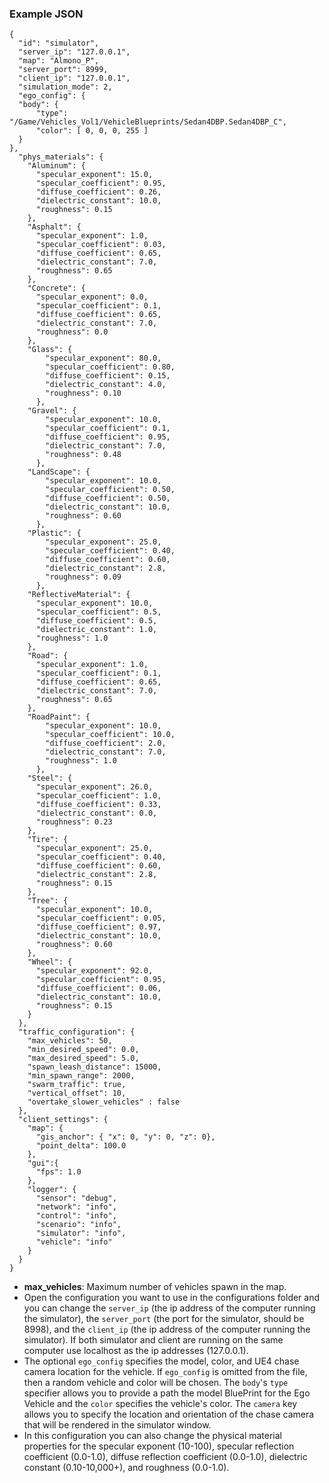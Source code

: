 ### Example JSON
```
{
  "id": "simulator",
  "server_ip": "127.0.0.1",
  "map": "Almono_P",
  "server_port": 8999,
  "client_ip": "127.0.0.1",
  "simulation_mode": 2,
  "ego_config": {
  "body": {
      "type": "/Game/Vehicles_Vol1/VehicleBlueprints/Sedan4DBP.Sedan4DBP_C",
      "color": [ 0, 0, 0, 255 ]
  }
},
  "phys_materials": {
    "Aluminum": {
      "specular_exponent": 15.0,
      "specular_coefficient": 0.95,
      "diffuse_coefficient": 0.26,
      "dielectric_constant": 10.0,
      "roughness": 0.15
    },
    "Asphalt": {
      "specular_exponent": 1.0,
      "specular_coefficient": 0.03,
      "diffuse_coefficient": 0.65,
      "dielectric_constant": 7.0,
      "roughness": 0.65
    },
    "Concrete": {
      "specular_exponent": 0.0,
      "specular_coefficient": 0.1,
      "diffuse_coefficient": 0.65,
      "dielectric_constant": 7.0,
      "roughness": 0.0
    },
    "Glass": {
        "specular_exponent": 80.0,
        "specular_coefficient": 0.80,
        "diffuse_coefficient": 0.15,
        "dielectric_constant": 4.0,
        "roughness": 0.10
      },
    "Gravel": {
        "specular_exponent": 10.0,
        "specular_coefficient": 0.1,
        "diffuse_coefficient": 0.95,
        "dielectric_constant": 7.0,
        "roughness": 0.48
      },
    "LandScape": {
        "specular_exponent": 10.0,
        "specular_coefficient": 0.50,
        "diffuse_coefficient": 0.50,
        "dielectric_constant": 10.0,
        "roughness": 0.60
      },
    "Plastic": {
        "specular_exponent": 25.0,
        "specular_coefficient": 0.40,
        "diffuse_coefficient": 0.60,
        "dielectric_constant": 2.8,
        "roughness": 0.09
      },
    "ReflectiveMaterial": {
      "specular_exponent": 10.0,
      "specular_coefficient": 0.5,
      "diffuse_coefficient": 0.5,
      "dielectric_constant": 1.0,
      "roughness": 1.0
    },
    "Road": {
      "specular_exponent": 1.0,
      "specular_coefficient": 0.1,
      "diffuse_coefficient": 0.65,
      "dielectric_constant": 7.0,
      "roughness": 0.65
    },
    "RoadPaint": {
        "specular_exponent": 10.0,
        "specular_coefficient": 10.0,
        "diffuse_coefficient": 2.0,
        "dielectric_constant": 7.0,
        "roughness": 1.0
      },
    "Steel": {
      "specular_exponent": 26.0,
      "specular_coefficient": 1.0,
      "diffuse_coefficient": 0.33,
      "dielectric_constant": 0.0,
      "roughness": 0.23
    },
    "Tire": {
      "specular_exponent": 25.0,
      "specular_coefficient": 0.40,
      "diffuse_coefficient": 0.60,
      "dielectric_constant": 2.8,
      "roughness": 0.15
    },
    "Tree": {
      "specular_exponent": 10.0,
      "specular_coefficient": 0.05,
      "diffuse_coefficient": 0.97,
      "dielectric_constant": 10.0,
      "roughness": 0.60
    },
    "Wheel": {
      "specular_exponent": 92.0,
      "specular_coefficient": 0.95,
      "diffuse_coefficient": 0.06,
      "dielectric_constant": 10.0,
      "roughness": 0.15
    }
  },
  "traffic_configuration": {
    "max_vehicles": 50,
    "min_desired_speed": 0.0,
    "max_desired_speed": 5.0,
    "spawn_leash_distance": 15000,
    "min_spawn_range": 2000,
    "swarm_traffic": true,
    "vertical_offset": 10,
    "overtake_slower_vehicles" : false
  },
  "client_settings": {
    "map": {
      "gis_anchor": { "x": 0, "y": 0, "z": 0},
      "point_delta": 100.0
    },
    "gui":{
      "fps": 1.0
    },
    "logger": {
      "sensor": "debug",
      "network": "info",
      "control": "info",
      "scenario": "info",
      "simulator": "info",
      "vehicle": "info"
    }
  }
}
```

- **max_vehicles**: Maximum number of vehicles spawn in the map.
- Open the configuration you want to use in the configurations folder and you can change the `server_ip` (the ip address of the computer running the simulator), the `server_port` (the port for the simulator, should be 8998), and the `client_ip` (the ip address of the computer running the simulator). If both simulator and client are running on the same computer use localhost as the ip addresses (127.0.0.1).
- The optional `ego_config` specifies the model, color, and UE4 chase camera location for the vehicle. If `ego_config` is omitted from the file, then a random vehicle and color will be chosen. The `body`'s `type` specifier allows you to provide a path the model BluePrint for the Ego Vehicle and the `color` specifies the vehicle's color. The `camera` key allows you to specify the location and orientation of the chase camera that will be rendered in the simulator window.
- In this configuration you can also change the physical material properties for the specular exponent (10-100), specular reflection coefficient (0.0-1.0), diffuse reflection coefficient (0.0-1.0), dielectric constant (0.10-10,000+), and roughness (0.0-1.0).